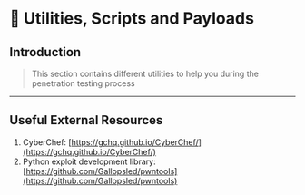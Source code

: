 # 👾 Utilities, Scripts and Payloads

## **Introduction**

> This section contains different utilities to help you during the penetration testing process

***

## **Useful External Resources**

1. CyberChef: [https://gchq.github.io/CyberChef/](https://gchq.github.io/CyberChef/)
2. Python exploit development library: [https://github.com/Gallopsled/pwntools](https://github.com/Gallopsled/pwntools)
